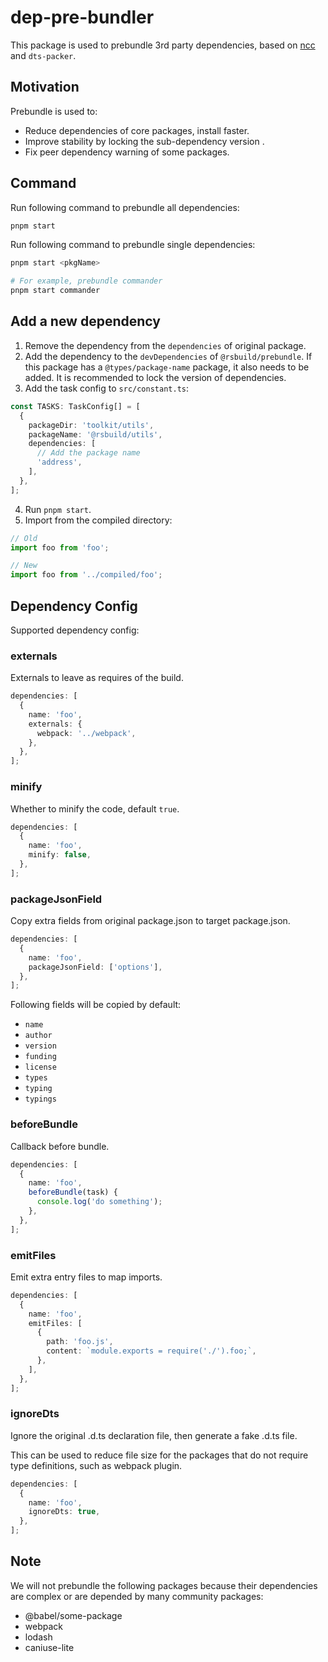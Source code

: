 # dep-pre-bundler

This package is used to prebundle 3rd party dependencies, based on [ncc](https://github.com/vercel/ncc) and `dts-packer`.

## Motivation

Prebundle is used to:

- Reduce dependencies of core packages, install faster.
- Improve stability by locking the sub-dependency version .
- Fix peer dependency warning of some packages.

## Command

Run following command to prebundle all dependencies:

```bash
pnpm start
```

Run following command to prebundle single dependencies:

```bash
pnpm start <pkgName>

# For example, prebundle commander
pnpm start commander
```

## Add a new dependency

1. Remove the dependency from the `dependencies` of original package.
2. Add the dependency to the `devDependencies` of `@rsbuild/prebundle`. If this package has a `@types/package-name` package, it also needs to be added. It is recommended to lock the version of dependencies.
3. Add the task config to `src/constant.ts`:

```ts
const TASKS: TaskConfig[] = [
  {
    packageDir: 'toolkit/utils',
    packageName: '@rsbuild/utils',
    dependencies: [
      // Add the package name
      'address',
    ],
  },
];
```

4. Run `pnpm start`.
5. Import from the compiled directory:

```ts
// Old
import foo from 'foo';

// New
import foo from '../compiled/foo';
```

## Dependency Config

Supported dependency config:

### externals

Externals to leave as requires of the build.

```ts
dependencies: [
  {
    name: 'foo',
    externals: {
      webpack: '../webpack',
    },
  },
];
```

### minify

Whether to minify the code, default `true`.

```ts
dependencies: [
  {
    name: 'foo',
    minify: false,
  },
];
```

### packageJsonField

Copy extra fields from original package.json to target package.json.

```ts
dependencies: [
  {
    name: 'foo',
    packageJsonField: ['options'],
  },
];
```

Following fields will be copied by default:

- `name`
- `author`
- `version`
- `funding`
- `license`
- `types`
- `typing`
- `typings`

### beforeBundle

Callback before bundle.

```ts
dependencies: [
  {
    name: 'foo',
    beforeBundle(task) {
      console.log('do something');
    },
  },
];
```

### emitFiles

Emit extra entry files to map imports.

```ts
dependencies: [
  {
    name: 'foo',
    emitFiles: [
      {
        path: 'foo.js',
        content: `module.exports = require('./').foo;`,
      },
    ],
  },
];
```

### ignoreDts

Ignore the original .d.ts declaration file, then generate a fake .d.ts file.

This can be used to reduce file size for the packages that do not require type definitions, such as webpack plugin.

```ts
dependencies: [
  {
    name: 'foo',
    ignoreDts: true,
  },
];
```

## Note

We will not prebundle the following packages because their dependencies are complex or are depended by many community packages:

- @babel/some-package
- webpack
- lodash
- caniuse-lite
